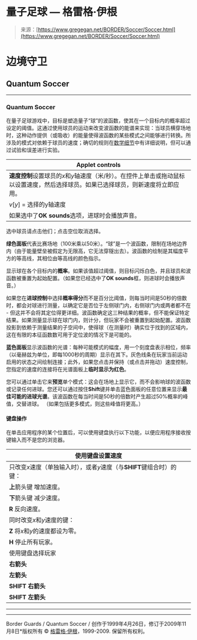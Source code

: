 <!--yml

分类：未分类

日期：2024-05-27 14:51:52

-->

# 量子足球 — 格雷格·伊根

> 来源：[https://www.gregegan.net/BORDER/Soccer/Soccer.html](https://www.gregegan.net/BORDER/Soccer/Soccer.html)

# 边境守卫

## Quantum Soccer

* * *

### Quantum Soccer

在量子足球游戏中，目标是塑造量子“球”的波函数，使其在一个目标内的概率超过设定的阈值。这通过使用球员的运动来改变波函数的能谱来实现：当球员横穿场地时，这种动作提供（或吸收）的能量使得波函数的某些模式之间能够进行转换。所涉及的模式对依赖于球员的速度；确切的规则在[数学细节](SoccerNotes.html)中有详细说明，但可以通过试验和误差进行实验。

| Applet controls |
| --- |
| **速度控制**设置球员的*x*和*y*轴速度（米/秒）。在控件上单击或拖动鼠标以设置速度，然后选择球员。如果已选择球员，则新速度将立即应用。 | *v*[*x*] = 选择的x轴速度 | **目标控制**选择球进入目标的概率阈值以计分。 | **分辨率控制**设置计算波函数的网格大小。 |
| *v*[*y*] = 选择的y轴速度 | 如果选中了**Auto-reverse**选项，球员在遇到障碍物时会自动反向。否则，他们会停止。 | **重启**按钮重新开始游戏。 |
| 如果选中了**OK sounds**选项，进球时会播放声音。 | **演示**按钮播放脚本化演示，两队合作展示如何实现进球。（当然，真正的比赛将包含非常不同的策略。） |

选中球员请点击他们；点击空位取消选择。

**绿色面板**代表比赛场地（100米乘以50米）。“球”是一个波函数，限制在场地边界内（由于能量壁垒被假定为无限高，它无法穿隧出去）。波函数的绘制是其幅度平方的等高线，其相位由等高线的颜色指示。

显示球在各个目标内的**概率**。如果该值超过阈值，则目标闪烁白色，并且球员和波函数被重置为起始配置。（如果您已经选中了**OK sounds**框，则进球时会播放声音。）

如果您在**进球控制**中选择**概率得分**而不是百分比阈值，则每当时间是50秒的倍数时，都会对球进行测量，以确定它是否位于左侧球门内，右侧球门内或两者都不在 - 但这并不会将其定位得更详细。波函数确定这三种结果的概率，但不能保证特定结果。如果测量显示球在球门内，则计分，但玩家不会被重置到起始配置。波函数投影到依赖于测量结果的子空间中，使得球（在测量时）确实位于找到的区域内，这在有限的本征函数数可用于定位波的情况下是可能的。

**蓝色面板**显示波函数的光谱：每种可能模式的幅度，用一个刻度盘表示相位，频率（以毫赫兹为单位，即每1000秒的周期）显示在其下。灰色线条在玩家当前运动启用的状态之间绘制连接；此外，如果您点击并保持（或点击并拖动）速度控制，您指定的速度的连接将在光谱面板上**临时显示为红色**。

您可以通过单击它来**预览**单个模式：这会在场地上显示它，而不会影响球的波函数或记录任何进球。您还可以通过按住**Shift**键并单击蓝色面板的任意位置来显示**最佳可能的进球光谱**。该波函数在每当时间是50秒的倍数时产生超过50%概率的峰值，交替进球。 （如果包括更多模式，则这些峰值将更高。）

#### 键盘操作

在单击应用程序的某个位置后，可以使用键盘执行以下功能，以便应用程序接收按键输入而不是您的浏览器。

| 使用键盘设置速度 |
| --- |
| 只改变*x*速度（单独输入时），或者*y*速度（与**SHIFT**键组合时）的键： | 前面加**减号**（-）表示负速度 | 数字键，0-9，选择速度。 |
| **上**箭头键 增加速度。 |
| **下**箭头键 减少速度。 |
| **R** 反向速度。 |
| 同时改变*x*和*y*速度的键： | **B** 反转*x*和*y*的速度。 |
| **Z** 将*x*和*y*的速度都设为零。 |
| **H** 停止所有玩家。 |
| 使用键盘选择玩家 |
| **右箭头** | 选择下一个玩家，按照队伍顺序 |
| **左箭头** | 选择上一个玩家 |
| **SHIFT 右箭头** | 选择下一个移动中的玩家 |
| **SHIFT 左箭头** | 选择上一个移动中的玩家 |

* * *

* * *

Border Guards / Quantum Soccer / 创作于1999年4月26日，修订于2009年11月8日*版权所有 © [格雷格·伊根](../../images/GregEgan.htm)，1999-2009\. 保留所有权利。
